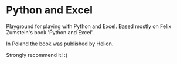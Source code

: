# Python and Excel

Playground for playing with Python and Excel. Based mostly on Felix Zumstein's book 'Python and Excel'.

In Poland the book was published by Helion.

Strongly recommend it! :)
